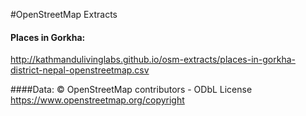 #OpenStreetMap Extracts

#### Places in Gorkha:
http://kathmandulivinglabs.github.io/osm-extracts/places-in-gorkha-district-nepal-openstreetmap.csv



####Data: © OpenStreetMap contributors - ODbL License https://www.openstreetmap.org/copyright

